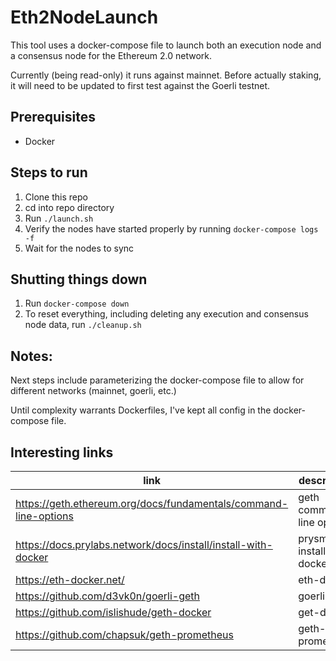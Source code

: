 # Eth2NodeLaunch
This tool uses a docker-compose file to launch both an execution node and a consensus node for the Ethereum 2.0 network. 

Currently (being read-only) it runs against mainnet.  Before actually staking, it will need to be updated to first test against the Goerli testnet.

## Prerequisites
- Docker

## Steps to run
1. Clone this repo
2. cd into repo directory
3. Run `./launch.sh`
4. Verify the nodes have started properly by running `docker-compose logs -f`
5. Wait for the nodes to sync

## Shutting things down
1. Run `docker-compose down`
2. To reset everything, including deleting any execution and consensus node data, run `./cleanup.sh`

## Notes:
Next steps include parameterizing the docker-compose file to allow for different networks (mainnet, goerli, etc.)

Until complexity warrants Dockerfiles, I've kept all config in the docker-compose file.

## Interesting links

| link | description |
| --- | --- |
| https://geth.ethereum.org/docs/fundamentals/command-line-options | geth command line options |
| https://docs.prylabs.network/docs/install/install-with-docker | prysm install with docker |
| https://eth-docker.net/ | eth-docker |
| https://github.com/d3vk0n/goerli-geth | goerli geth |
| https://github.com/islishude/geth-docker | get-docker |
| https://github.com/chapsuk/geth-prometheus | geth-prometheus |

